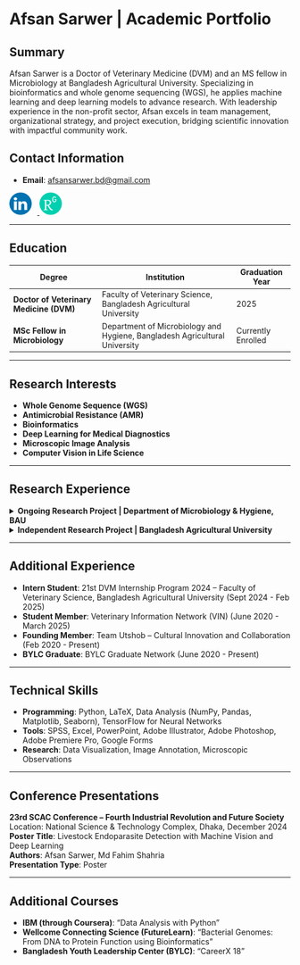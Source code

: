 # Afsan Sarwer | Academic Portfolio

## Summary
Afsan Sarwer is a Doctor of Veterinary Medicine (DVM) and an MS fellow in Microbiology at Bangladesh Agricultural University. Specializing in bioinformatics and whole genome sequencing (WGS), he applies machine learning and deep learning models to advance research. With leadership experience in the non-profit sector, Afsan excels in team management, organizational strategy, and project execution, bridging scientific innovation with impactful community work.

## Contact Information

- **Email**: [afsansarwer.bd@gmail.com](mailto:afsansarwer.bd@gmail.com)

<p>
  <a href="https://www.linkedin.com/in/afsansarwer/" target="_blank">
    <img src="assets/img/linkedin.png" width="40" height="40" style="margin-right: 10px;"/>
  </a>  
  <a href="https://www.researchgate.net/profile/Afsan-Sarwer?ev=hdr_xprf" target="_blank">
    <img src="assets/img/researchgate.png" width="40" height="40"/>
  </a>
</p>

---

## Education

| Degree | Institution | Graduation Year |
|--------|-------------|-----------------|
| **Doctor of Veterinary Medicine (DVM)** | Faculty of Veterinary Science, Bangladesh Agricultural University | 2025 |
| **MSc Fellow in Microbiology** | Department of Microbiology and Hygiene, Bangladesh Agricultural University | Currently Enrolled |

---

## Research Interests

- **Whole Genome Sequence (WGS)**
- **Antimicrobial Resistance (AMR)**
- **Bioinformatics**
- **Deep Learning for Medical Diagnostics**
- **Microscopic Image Analysis**
- **Computer Vision in Life Science**

---

## Research Experience

<details>
  <summary><strong>Ongoing Research Project | Department of Microbiology & Hygiene, BAU</strong></summary>

  **Theme**: Whole-Genome-Based Global Phylogeny and Resistome Profiling of ESBL-Producing *Escherichia coli* from Seafish  
  **Advisor**: Professor Dr. Tanvir Rahman | [Google Scholar Profile](https://scholar.google.com/citations?user=tgp5lXUAAAAJ&hl=en)  
  **Duration**: April 2025 - Present  

  **Key Works**:
  - **Strain Characterization**: Utilizing various genomic analyses to determine the characteristics of each *Escherichia coli* strain.
  - **ANI Value Determination**: Assessing Average Nucleotide Identity (ANI) for strain comparison.
  - **Sequence Typing**: Implementing MLST (Multi-Locus Sequence Typing) and cgMLST (Core Genome MLST) for strain identification.
  - **Gene Distribution**: Analyzing the distribution of antibiotic resistance genes, virulence genes, and other relevant genomic markers.
  - **Serotyping**: Identifying the serotype of each strain through genomic analysis.
  - **Core Gene Identification**: Identifying and analyzing the core genome shared across strains.
  - **Phylogenetic Analysis**: Exploring the phylogenetic relationship among MTR lab strains of *E. coli* to understand their evolutionary context.
  - **Global Comparison**: Comparing MTR lab strains with global datasets including ST, demographic comparisons, MST, and global phylogeny.
</details>

<details>
  <summary><strong>Independent Research Project | Bangladesh Agricultural University</strong></summary>

  **Title**: Livestock Endoparasite Detection with Machine Vision and Deep Learning  
  **Advisor**: Professor Dr. A K M Anisur Rahman | [Google Scholar Profile](https://scholar.google.com/citations?user=1s72FjoAAAAJ&hl=en)  
  **Duration**: August 2024 - December 2024  

  **Key Works**:
  - Utilized YOLOv8 deep learning model for microscopic image processing.
  - Collected and annotated images for training the model to detect livestock endoparasites.
  - Evaluated the model using metrics like accuracy, precision, recall, F1-score, and confusion matrix.
</details>

---

## Additional Experience

- **Intern Student**: 21st DVM Internship Program 2024 – Faculty of Veterinary Science, Bangladesh Agricultural University (Sept 2024 - Feb 2025)
- **Student Member**: Veterinary Information Network (VIN) (June 2020 - March 2025)
- **Founding Member**: Team Utshob – Cultural Innovation and Collaboration (Feb 2020 - Present)
- **BYLC Graduate**: BYLC Graduate Network (June 2020 - Present)

---

## Technical Skills

- **Programming**: Python, LaTeX, Data Analysis (NumPy, Pandas, Matplotlib, Seaborn), TensorFlow for Neural Networks
- **Tools**: SPSS, Excel, PowerPoint, Adobe Illustrator, Adobe Photoshop, Adobe Premiere Pro, Google Forms
- **Research**: Data Visualization, Image Annotation, Microscopic Observations

---

## Conference Presentations

**23rd SCAC Conference – Fourth Industrial Revolution and Future Society**  
Location: National Science & Technology Complex, Dhaka, December 2024  
**Poster Title**: Livestock Endoparasite Detection with Machine Vision and Deep Learning  
**Authors**: Afsan Sarwer, Md Fahim Shahria  
**Presentation Type**: Poster

---

## Additional Courses

- **IBM (through Coursera)**: “Data Analysis with Python”  
- **Wellcome Connecting Science (FutureLearn)**: “Bacterial Genomes: From DNA to Protein Function using Bioinformatics”  
- **Bangladesh Youth Leadership Center (BYLC)**: “CareerX 18”
